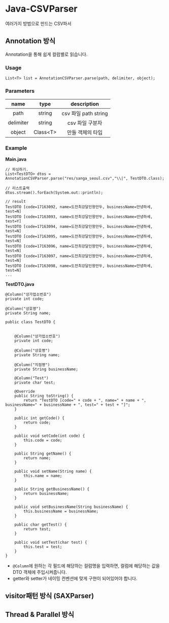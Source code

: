 # Java-CSVParser
여러가지 방법으로 만드는 CSV파서

## Annotation 방식
Annotation을 통해 쉽게 컬럼별로 읽습니다.


### Usage
```
List<T> list = AnnotationCSVParser.parse(path, delimiter, object);
```

### Parameters
|  name | type  |  description |
|:-:|:-:|:-:|
|  path |  string | csv 파일 path string  |
|  delimiter |  string | csv 파일 구분자  |
|  object |  Class\<T> | 만들 객체의 타입  |

### Example

**Main.java**
```
// 파싱하기.
List<TestDTO> dtos = AnnotationCSVParser.parse("res/sanga_seoul.csv","\\|", TestDTO.class);

// 리스트출력
dtos.stream().forEach(System.out::println);

// result
TestDTO [code=17163092, name=도전최강달인왕만두, businessName=안녕하세, test=N]
TestDTO [code=17163093, name=도전최강달인왕만두, businessName=안녕하세, test=Y]
TestDTO [code=17163094, name=도전최강달인왕만두, businessName=안녕하세, test=N]
TestDTO [code=17163095, name=도전최강달인왕만두, businessName=안녕하세, test=N]
TestDTO [code=17163096, name=도전최강달인왕만두, businessName=안녕하세, test=N]
TestDTO [code=17163097, name=도전최강달인왕만두, businessName=안녕하세, test=N]
TestDTO [code=17163098, name=도전최강달인왕만두, businessName=안녕하세, test=N]
...
```

**TestDTO.java**

```
@Column("상가업소번호")
private int code;

@Column("상호명")
private String name;

public class TestDTO {


	@Column("상가업소번호")
	private int code;

	@Column("상호명")
	private String name;
	
	@Column("지점명")
	private String businessName;

	@Column("Test")
	private char test;

	@Override
	public String toString() {
		return "TestDTO [code=" + code + ", name=" + name + ", businessName=" + businessName + ", test=" + test + "]";
	}

	public int getCode() {
		return code;
	}

	public void setCode(int code) {
		this.code = code;
	}

	public String getName() {
		return name;
	}

	public void setName(String name) {
		this.name = name;
	}

	public String getBusinessName() {
		return businessName;
	}

	public void setBusinessName(String businessName) {
		this.businessName = businessName;
	}

	public char getTest() {
		return test;
	}

	public void setTest(char test) {
		this.test = test;
	}
}
```
- `@Column`에 원하는 각 필드에 해당하는 컬럼명을 입력하면, 컬럼에 해당하는 값을 DTO 객체에 주입시켜줍니다.
- getter와 setter가 네이밍 컨벤션에 맞게 구현이 되어있어야 합니다. 



## visitor패턴 방식 (SAXParser)

## Thread & Parallel 방식

